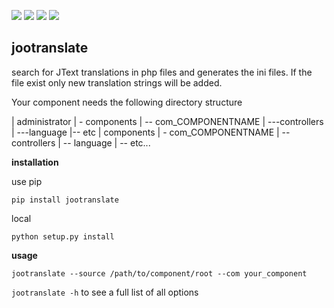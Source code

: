  [![](https://img.shields.io/pypi/v/jootranslate.svg)](https://pypi.python.org/pypi?name=jootranslate&:action=display)  [![](https://travis-ci.org/pfitzer/jtranslate.svg?branch=master)](https://travis-ci.org/pfitzer/jtranslate) [![](https://pyup.io/repos/github/pfitzer/jtranslate/shield.svg?t=1520427395490)](https://pyup.io/account/repos/github/pfitzer/jtranslate/) ![](https://pyup.io/repos/github/pfitzer/jtranslate/python-3-shield.svg?t=1520427395491)

## jootranslate
search for JText translations in php files and generates the ini files. If the file exist only new translation strings will
be added.

Your component needs the following directory structure

| administrator
| - components
| -- com_COMPONENTNAME
| ---controllers
| ---language
|-- etc
| components
| - com_COMPONENTNAME
| -- controllers
| -- language
| -- etc...

**installation**

use pip

    pip install jootranslate

local

    python setup.py install

**usage**


    jootranslate --source /path/to/component/root --com your_component


`jootranslate -h` to see a full list of all options